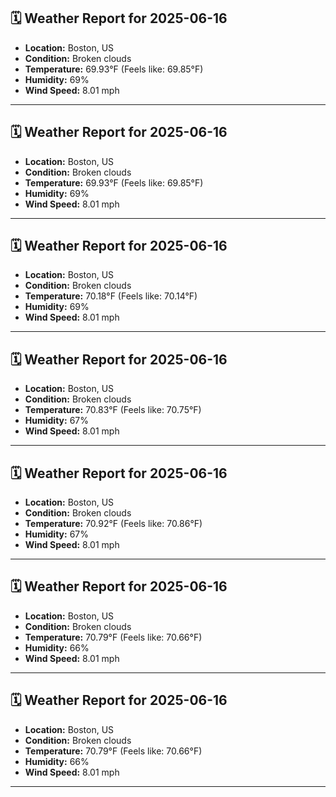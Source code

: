 ## 🗓️ Weather Report for 2025-06-16

- **Location:** Boston, US
- **Condition:** Broken clouds
- **Temperature:** 69.93°F (Feels like: 69.85°F)
- **Humidity:** 69%
- **Wind Speed:** 8.01 mph

---
## 🗓️ Weather Report for 2025-06-16

- **Location:** Boston, US
- **Condition:** Broken clouds
- **Temperature:** 69.93°F (Feels like: 69.85°F)
- **Humidity:** 69%
- **Wind Speed:** 8.01 mph

---
## 🗓️ Weather Report for 2025-06-16

- **Location:** Boston, US
- **Condition:** Broken clouds
- **Temperature:** 70.18°F (Feels like: 70.14°F)
- **Humidity:** 69%
- **Wind Speed:** 8.01 mph

---
## 🗓️ Weather Report for 2025-06-16

- **Location:** Boston, US
- **Condition:** Broken clouds
- **Temperature:** 70.83°F (Feels like: 70.75°F)
- **Humidity:** 67%
- **Wind Speed:** 8.01 mph

---
## 🗓️ Weather Report for 2025-06-16

- **Location:** Boston, US
- **Condition:** Broken clouds
- **Temperature:** 70.92°F (Feels like: 70.86°F)
- **Humidity:** 67%
- **Wind Speed:** 8.01 mph

---
## 🗓️ Weather Report for 2025-06-16

- **Location:** Boston, US
- **Condition:** Broken clouds
- **Temperature:** 70.79°F (Feels like: 70.66°F)
- **Humidity:** 66%
- **Wind Speed:** 8.01 mph

---
## 🗓️ Weather Report for 2025-06-16

- **Location:** Boston, US
- **Condition:** Broken clouds
- **Temperature:** 70.79°F (Feels like: 70.66°F)
- **Humidity:** 66%
- **Wind Speed:** 8.01 mph

---
